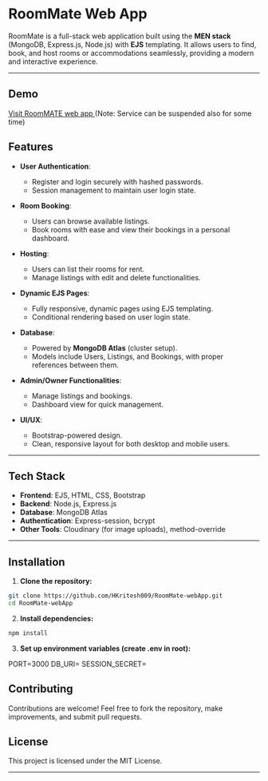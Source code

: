 # RoomMate Web App

RoomMate is a full-stack web application built using the **MEN stack** (MongoDB, Express.js, Node.js) with **EJS** templating. It allows users to find, book, and host rooms or accommodations seamlessly, providing a modern and interactive experience.

---

## Demo
[Visit RoomMATE web app ]( https://roommate-webapp-u5ad.onrender.com)
(Note: Service can be suspended  also for some time)



## Features

- **User Authentication**:  
  - Register and login securely with hashed passwords.
  - Session management to maintain user login state.
  
- **Room Booking**:  
  - Users can browse available listings.  
  - Book rooms with ease and view their bookings in a personal dashboard.

- **Hosting**:  
  - Users can list their rooms for rent.  
  - Manage listings with edit and delete functionalities.

- **Dynamic EJS Pages**:  
  - Fully responsive, dynamic pages using EJS templating.  
  - Conditional rendering based on user login state.

- **Database**:  
  - Powered by **MongoDB Atlas** (cluster setup).  
  - Models include Users, Listings, and Bookings, with proper references between them.

- **Admin/Owner Functionalities**:  
  - Manage listings and bookings.  
  - Dashboard view for quick management.

- **UI/UX**:  
  - Bootstrap-powered design.  
  - Clean, responsive layout for both desktop and mobile users.

---

## Tech Stack

- **Frontend**: EJS, HTML, CSS, Bootstrap  
- **Backend**: Node.js, Express.js  
- **Database**: MongoDB Atlas  
- **Authentication**: Express-session, bcrypt  
- **Other Tools**: Cloudinary (for image uploads), method-override  

---

## Installation

1. **Clone the repository:**

```bash
git clone https://github.com/HKritesh009/RoomMate-webApp.git
cd RoomMate-webApp
```
2. **Install dependencies:**
```bash
npm install
```

3. **Set up environment variables (create .env in root):**
   
PORT=3000
DB_URI=<Your MongoDB Atlas connection string>
SESSION_SECRET=<Your session secret>

## Contributing

Contributions are welcome! Feel free to fork the repository, make improvements, and submit pull requests.

## License

This project is licensed under the MIT License.


---



